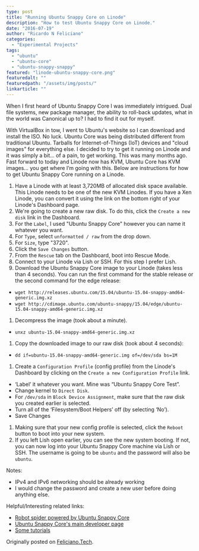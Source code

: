 ```yaml
---
type: post
title: "Running Ubuntu Snappy Core on Linode"
description: "How to test Ubuntu Snappy Core on Linode."
date: "2016-07-19"
author: "Ricardo N Feliciano"
categories:
  - "Experimental Projects"
tags:
  - "ubuntu"
  - "ubuntu-core"
  - "ubuntu-snappy-snappy"
featured: "linode-ubuntu-snappy-core.png"
featuredalt: ""
featuredpath: "/assets/img/posts/"
linkarticle: ""
---
```


When I first heard of Ubuntu Snappy Core I was immediately intrigued. Dual file 
systems, new package manager, the ability to roll-back updates, what in the 
world was Canonical up to? I had to find it out for myself.

With VirtualBox in tow, I went to Ubuntu's website so I can download and 
install the ISO. No luck. Ubuntu Core was being distributed different from 
traditional Ubuntu. Tarballs for Internet-of-Things (IoT) devices and "cloud 
images" for everything else. I decided to try to get it running on Linode and 
it was simply a bit... of a pain, to get working. This was many months ago. 
Fast forward to today and Linode now has KVM, Ubuntu Core has KVM images... you 
get where I’m going with this. Below are instructions for how to get Ubuntu 
Snappy Core running on a Linode.

1. Have a Linode with at least 3,720MB of allocated disk space available. This 
Linode needs to be one of the new KVM Linodes. If you have a Xen Linode, you 
can convert it using the link on the bottom right of your Linode's Dashboard 
page.
1. We're going to create a new raw disk. To do this, click the `Create a new 
disk` link in the Dashboard.
  1. For the `Label`, I used "Ubuntu Snappy Core" however you can name it 
  whatever you want.
  1. For `Type`, select `unformatted / raw` from the drop down.
  1. For `Size`, type "3720".
  1. Click the `Save Changes` button.
1. From the `Rescue` tab on the Dashboard, boot into Rescue Mode.
1. Connect to your Linode via Lish or SSH. For this step I prefer Lish.
1. Download the Ubuntu Snappy Core image to your Linode (takes less than 4 
seconds). You can run the first command for the stable release or the second 
command for the edge release:
  - `wget http://releases.ubuntu.com/15.04/ubuntu-15.04-snappy-amd64-generic.img.xz`
  - `wget http://cdimage.ubuntu.com/ubuntu-snappy/15.04/edge/ubuntu-15.04-snappy-amd64-generic.img.xz`
1. Decompress the image (took about a minute).
  - `unxz ubuntu-15.04-snappy-amd64-generic.img.xz`
1. Copy the downloaded image to our raw disk (took about 4 seconds):
  - `dd if=ubuntu-15.04-snappy-amd64-generic.img of=/dev/sda bs=1M`
1. Create a `Configuration Profile`  (config profile) from the Linode's 
Dashboard by clicking on the `Create a new Configuration Profile` link.
  - ‘Label’ it whatever you want. Mine was “Ubuntu Snappy Core Test”.
  - Change kernel to `Direct Disk`.
  - For `/dev/sda` in `Block Device Assignment`, make sure that the raw disk you created earlier is selected.
  - Turn all of the ‘Filesystem/Boot Helpers’ off (by selecting ‘No’).
  - Save Changes
1. Making sure that your new config profile is selected, click the `Reboot` 
button to boot into your new system.
1. If you left Lish open earlier, you can see the new system booting. If not, 
you can now log into your Ubuntu Snappy Core machine via Lish or SSH. The 
username is going to be `ubuntu` and the password will also be `ubuntu`.

Notes:
  - IPv4 and IPv6 networking should be already working
  - I would change the password and create a new user before doing anything else.

Helpful/Interesting related links:

  - [Robot spider powered by Ubuntu Snappy Core](http://insights.ubuntu.com/2015/08/05/the-first-app-enabled-spider)
  - [Ubuntu Snappy Core's main developer page](https://developer.ubuntu.com/en/snappy)
  - [Some tutorials](https://developer.ubuntu.com/en/snappy/tutorials/using-snappy)

<span class="source">Originally posted on [Feliciano.Tech](https://feliciano.tech/blog/running-ubuntu-snappy-core-on-linode/).</span>
